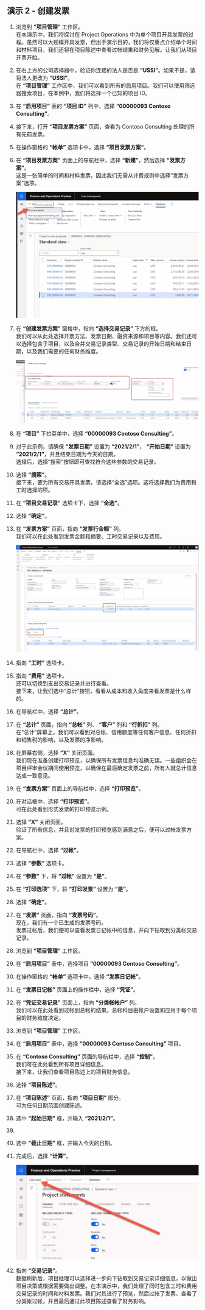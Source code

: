 ﻿---
demo:
    title: '演示 2： 创建发票'
    module: '模块 5： 学习 Microsoft Dynamics 365 Project Operations 的基础知识'
---

## 演示 2 - 创建发票

1. 浏览到 **“项目管理”** 工作区。  
    在本演示中，我们将探讨在 Project Operations 中为单个项目开具发票的过程。虽然可以大规模开具发票，但出于演示目的，我们将仅重点介绍单个时间和材料项目。我们还将在项目陈述中查看过帐结果和财务见解。让我们从项目开票开始。 

1. 在右上方的公司选择器中，验证你连接的法人是否是 **“USSI”**。如果不是，请将法人更改为 **“USSI”**。  
    在 **“项目管理”** 工作区中，我们可以看到所有的启用项目。我们可以使用筛选器搜索项目，在本例中，我们将选择一个已知的项目 ID。 

1. 在 **“启用项目”** 表的 **“项目 ID”** 列中，选择 **“00000093 Contoso Consulting”**。  

1. 接下来，打开 **“项目发票方案”** 页面，查看为 Contoso Consulting 处理的所有先前发票。 

1. 在操作窗格的 **“帐单”** 选项卡中，选择 **“项目发票方案”**。 

1. 在 **“项目发票方案”** 页面上的导航栏中，选择 **“新建”**，然后选择 **“发票方案”**。  
    这是一张简单的时间和材料发票，因此我们无需从计费规则中选择“发票方案”选项。 

    ![突出显示了新发票方案的“项目发票方案”页面的屏幕截图。](./media/projops_invoice_1_new_invoice_proposal.png)

1. 在 **“创建发票方案”** 窗格中，指向 **“选择交易记录”** 下方的框。  
    我们可以从此处选择开票方法、发票日期、融资来源和项目等内容。我们还可以选择包含子项目，以及合并交易记录类型、交易记录的开始日期和结束日期，以及我们需要的任何财务维度。 

    ![“创建发票方案”窗格的屏幕截图，其中突出显示了“选择交易记录”部分。](./media/projops_invoice_2_select_transactions.png)

1. 在 **“项目”** 下拉菜单中，选择 **“00000093 Contoso Consulting”**。 

1. 对于此示例，请确保 **“发票日期”** 设置为 **“2021/2/1”**， **“开始日期”** 设置为 **“2021/2/1”**，并且结束日期为今天的日期。  
    选择后，选择“搜索”按钮即可查找符合这些参数的交易记录。

1. 选择 **“搜索”**。  
    接下来，要为所有交易开具发票，请选择“全选”选项。这将选择我们为费用和工时选择的项。

1. 在 **“项目交易记录”** 选项卡下，选择 **“全选”**。

1. 选择 **“确定”**。 

1. 在 **“发票方案”** 页面，指向 **“发票行金额”** 列。  
    我们可以在此处看到发票金额和摘要、工时交易记录以及费用。

    ![突出显示了“发票行金额”列的“发票方案”页面的屏幕截图。](./media/projops_invoice_3_invoice_line_amount_column.png)

1. 指向 **“工时”** 选项卡。 

1. 指向 **“费用”** 选项卡。  
    还可以切换到支出交易记录并进行查看。  
接下来，让我们选中“总计”按钮，看看从成本和收入角度来看发票是什么样的。

1. 在导航栏中，选择 **“总计”**。

1. 在 **“总计”** 页面，指向 **“总帐”** 列、 **“客户”** 列和 **“行折扣”** 列。  
    在“总计”屏幕上，我们可以看到对总帐、信用额度等任何客户信息、任何折扣和销售税的影响，以及发票的净影响。 

1. 在屏幕右侧，选择 **“X”** 关闭页面。  
    我们现在准备创建打印预览，以确保所有发票信息均准确无误。一些组织会在项目评审会议期间使用预览，以确保在最后确定发票之前，所有人就总计信息达成一致意见。 

1. 在 **“发票方案”** 页面上的导航栏中，选择 **“打印预览”**。 

1. 在对话框中，选择 **“打印预览”**。  
    可在此处看到形式发票的打印预览示例。 

1. 选择 **“X”** 关闭页面。  
    验证了所有信息，并且对发票的打印预览感到满意之后，便可以过帐发票方案。

1. 在导航栏中，选择 **“过帐”**。

1. 选择 **“参数”** 选项卡。

1. 在 **“参数”** 下，将 **“过帐”** 设置为 **“是”**。

1. 在 **“打印选项”** 下，将 **“打印发票”** 设置为 **“是”**。

1. 选择 **“确定”**。

1. 在 **“发票”** 页面，指向 **“发票号码”**。  
    现在，我们有一个已生成的发票号码。  
    发票过帐后，我们便可以查看发票日记帐中的信息，并向下钻取到分类帐交易记录。

1. 浏览到 **“项目管理”** 工作区。

1. 在 **“启用项目”** 表中，选择项目 **“00000093 Contoso Consulting”**。

1. 在操作窗格的 **“帐单”** 选项卡中，选择 **“发票日记帐”**。

1. 在 **“发票日记帐”** 页面上的操作栏中，选择 **“凭证”**。

1. 在 **“凭证交易记录”** 页面上，指向 **“分类帐帐户”** 列。  
    我们可以在此处看到过帐到总帐的结果。总帐科目由帐户设置和应用于每个项目的财务维度决定。

1. 浏览到 **“项目管理”** 工作区。 

1. 在 **“启用项目”** 表中，选择 **“00000093 Contoso Consulting”** 项目。

1. 在 **“Contoso Consulting”** 页面的导航栏中，选择 **“控制”**。  
    我们可在此处看到所有项目详细信息。  
    接下来，让我们查看项目陈述上的项目财务信息。

1. 选择 **“项目陈述”**。

1. 在 **“项目陈述”** 页面，指向 **“项目日期”** 部分。  
可为任何日期范围创建陈述。

1. 选中 **“起始日期”** 框，并输入 **“2021/2/1”**。
1. 
1. 选中 **“截止日期”** 框，并输入今天的日期。

1. 完成后，选择 **“计算”**。

    ![突出显示了“计算”选项的“项目陈述”页面的屏幕截图。](./media/projops_invoice_4_calculate.png)

1. 指向 **“交易记录”**。  
    数据刷新后，项目经理可以选择进一步向下钻取到交易记录详细信息，以做出项目决策或根据需要做出调整。在本演示中，我们处理了同时包含工时和费用交易记录的时间和材料发票。我们对其进行了预览，然后过帐了发票、查看了分类帐过帐，并且最后通过此项目陈述查看了财务影响。
